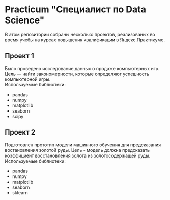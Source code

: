 # Practicum "Специалист по Data Science"

В этом репозитории собраны несколько проектов, реализованых во время учебы на курсах повышения квалификации в Яндекс.Практикуме.

## Проект 1
Было проведено исследование данных о продаже компьютерных игр. Цель — найти закономерности, которые определяют успешность компьютерной игры.\
Используемые библиотеки:
- pandas
- numpy
- matplotlib
- seaborn
- scipy

## Проект 2
Подготовлен прототип модели машинного обучения для предсказания востановления золотой руды. Цель - модель должна предсказать коэффициент восстановления золота из золотосодержащей руды.\
Используемые библиотеки:
- pandas
- numpy
- matplotlib
- seaborn
- sklearn
